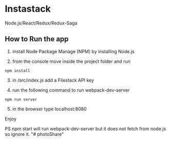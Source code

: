 # Instastack

Node.js/React/Redux/Redux-Saga

## How to Run the app

1. install Node Package Manage (NPM) by installing Node.js

2. from the console move inside the project folder and run

```
npm install
```
3. in /src/index.js add a Filestack API key

4. run the following command to run webpack-dev-server

```
npm run server
```

5. in the browser type localhost:8080

Enjoy


PS npm start will run webpack-dev-server but it does not fetch from node.js so ignore it.
"# photoShare" 
